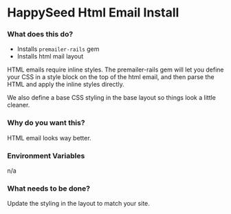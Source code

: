 HappySeed Html Email Install
=================

### What does this do?

* Installs `premailer-rails` gem
* Installs html mail layout

HTML emails require inline styles.  The premailer-rails gem will let you define your CSS in a style block on the top of the html email, and then parse the HTML and apply the inline styles directly.

We also define a base CSS styling in the base layout so things look a little cleaner.

### Why do you want this?

HTML email looks way better.

### Environment Variables

n/a

### What needs to be done?

Update the styling in the layout to match your site.
